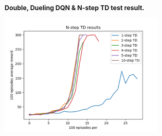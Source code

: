 ## Double, Dueling DQN & N-step TD test result.

![test result](https://github.com/LeejwUniverse/following_deepmid/blob/master/jungwoolee_pytorch/02%20PER%20%26%20Dueling%20DQN/image/Double_Dueling_N.png)
